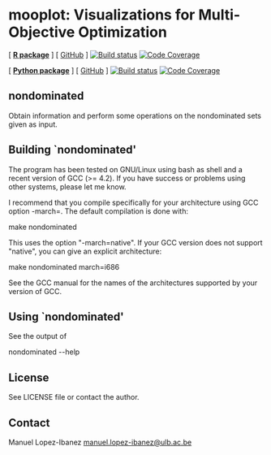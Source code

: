 mooplot: Visualizations for Multi-Objective Optimization
========================================================
<!-- badges: start -->
[ [**R package**][r-mooplot-homepage] ] [ [GitHub][r-mooplot-github] ] [![Build status][r-build-badge]][r-build-link] [![Code Coverage][r-coverage-badge]][r-coverage-link]

[ [**Python package**][py-mooplot-homepage] ] [ [GitHub][py-mooplot-github] ] [![Build status][py-build-badge]][py-build-link] [![Code Coverage][py-coverage-badge]][py-coverage-link]
<!-- badges: end -->

nondominated
------------

Obtain information and perform some operations on the nondominated
sets given as input.


Building `nondominated'
-----------------------

The program has been tested on GNU/Linux using bash as shell and a
recent version of GCC (>= 4.2). If you have success or problems using
other systems, please let me know.

I recommend that you compile specifically for your architecture
using GCC option -march=. The default compilation is done with:

  make nondominated

This uses the option "-march=native". If your GCC version does not
support "native", you can give an explicit architecture:

  make nondominated march=i686

See the GCC manual for the names of the architectures supported by
your version of GCC.


Using `nondominated'
--------------------

See the output of

  nondominated --help


License
-------

See LICENSE file or contact the author.


  Contact
  -------

Manuel Lopez-Ibanez <manuel.lopez-ibanez@ulb.ac.be>


[py-build-badge]: https://github.com/multi-objective/mooplot/workflows/Python/badge.svg
[py-build-link]: https://github.com/multi-objective/mooplot/actions/workflows/python.yaml
[py-coverage-badge]: https://codecov.io/gh/multi-objective/mooplot/branch/main/graph/badge.svg?flag=python
[py-coverage-link]: https://codecov.io/gh/multi-objective/mooplot/tree/main/python
[py-mooplot-github]: https://github.com/multi-objective/mooplot/tree/main/python#readme
[py-mooplot-homepage]: https://multi-objective.github.io/mooplot/python
[r-build-badge]: https://github.com/multi-objective/mooplot/workflows/R/badge.svg
[r-build-link]: https://github.com/multi-objective/mooplot/actions/workflows/R.yaml
[r-coverage-badge]: https://codecov.io/gh/multi-objective/mooplot/branch/main/graph/badge.svg?flag=R
[r-coverage-link]: https://codecov.io/gh/multi-objective/mooplot/tree/main/r
[r-mooplot-github]: https://github.com/multi-objective/mooplot/tree/main/r#readme
[r-mooplot-homepage]: https://multi-objective.github.io/mooplot/r/
